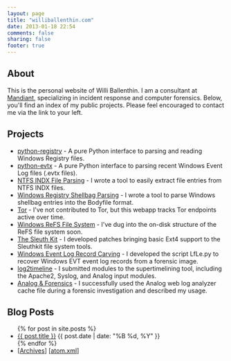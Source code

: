 ```yaml
---
layout: page
title: "williballenthin.com"
date: 2013-01-18 22:54
comments: false
sharing: false
footer: true
---
```



About
-----
This is the personal website of Willi Ballenthin.  I am a consultant at
[Mandiant](http://www.mandiant.com/), specializing in incident response and computer forensics.  Below, you'll find an index of my public projects.  Please feel encouraged to contact me via the link to your left.

Projects
--------

-   [python-registry](/registry/index.html) - A pure Python interface to parsing
    and reading Windows Registry files.
-   [python-evtx](/evtx/index.html) - A pure Python interface to parsing recent
    Windows Event Log files (.evtx files).
-   [NTFS INDX File Parsing](/forensics/indx/index.html) - I wrote a
    tool to easily extract file entries from NTFS INDX files.
-   [Windows Registry Shellbag Parsing](/forensics/shellbags/index.html) - 
    I wrote a tool to parse Windows shellbag entries into the Bodyfile format.
-   [Tor](/tor/status/get) - I've not contributed to Tor, but this
    webapp tracks Tor endpoints active over time.
-   [Windows ReFS File System](/forensics/refs/index.html) - I've dug
    into the on-disk structure of the ReFS file system soon.
-   [The Sleuth Kit](/ext4/index.html) - I developed patches bringing
    basic Ext4 support to the Sleuthkit file system tools.
-   [Windows Event Log Record Carving](https://github.com/williballenthin/LfLe) -
    I developed the script LfLe.py to recover Windows EVT event log
    records from a forensic image.
-   [log2timeline](http://log2timeline.net/) - I submitted modules to
    the supertimelining tool, including the Apache2, Syslog, and Analog
    input modules.
-   [Analog & Forensics](/forensics/analog/index.html) - I successfully
    used the Analog web log analyzer cache file during a forensic
    investigation and described my usage.

Blog Posts
----------
<ul id="posts">
{% for post in site.posts %}
  <li class="post">
    <a class="post_link" href="{{ root_url }}{{ post.url }}">{{ post.title }}</a> 
    <span class="post_date">{{ post.date | date: "%B %d, %Y" }}</span>
  </li>
{% endfor %}

  <li>[<a href="{{ root_url }}/blog/archives/">Archives</a>] [<a href="{{ root_url }}/atom.xml">atom.xml</a>]</li>
</ul>

